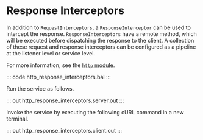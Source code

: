 # Response Interceptors

In addition to `RequestInterceptors`, a `ResponseInterceptor` can be used to intercept the response. `ResponseInterceptors` have a remote method, which will be executed before dispatching the response to the client. A collection of these request and response interceptors can be configured as a pipeline at the listener level or service level. 

For more information, see the [`http` module](https://docs.central.ballerina.io/ballerina/http/latest/).

::: code http_response_interceptors.bal :::

Run the service as follows.

::: out http_response_interceptors.server.out :::

Invoke the service by executing the following cURL command in a new terminal.

::: out http_response_interceptors.client.out :::

